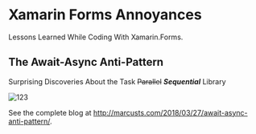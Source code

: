 # Xamarin Forms Annoyances

Lessons Learned While Coding With Xamarin.Forms.

## The Await-Async Anti-Pattern

Surprising Discoveries About the Task <s>Parallel</s> <strong><em>Sequential</em></strong> Library

![123](http://marcusts.com/wp-content/uploads/2018/03/android_screenshot.jpg)

See the complete blog at  http://marcusts.com/2018/03/27/await-async-anti-pattern/.
